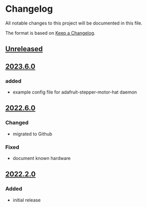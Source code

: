 # Changelog
All notable changes to this project will be documented in this file.

The format is based on [Keep a Changelog](https://keepachangelog.com/).

## [Unreleased]

## [2023.6.0]

### added
- example config file for adafruit-stepper-motor-hat daemon

## [2022.6.0]

### Changed
- migrated to Github

### Fixed
- document known hardware

## [2022.2.0]

### Added
- initial release

[Unreleased]: https://github.com/yaq-project/yaqd-adafruit/compare/v2023.6.0...main
[2023.6.0]: https://github.com/yaq-project/yaqd-adafruit/compare/v2022.6.0...v2023.6.0
[2022.6.0]: https://github.com/yaq-project/yaqd-adafruit/compare/v2022.2.0...v2022.6.0
[2022.2.0]: https://github.com/yaq-project/yaqd-adafruit/releases/tag/v2022.2.0
